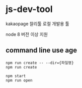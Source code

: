 # js-dev-tool

kakaopage 찰리툴 로컬 개발용 툴

node 8 버전 이상 지원

## command line use age
```
npm run create -- --dir={파일명}
npm run create

npm start
npm run open
```